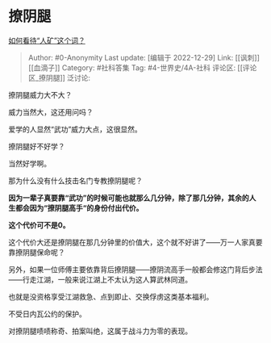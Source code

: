 # 撩阴腿
[如何看待“人矿”这个词？](https://www.zhihu.com/question/567499989/answer/2820929294)

> Author: #0-Anonymity
> Last update: [编辑于 2022-12-29]
> Link: [[讽刺]] [[血滴子]]
> Category: #社科答集
> Tag: #4-世界史/4A-社科
> 评论区: [[评论区_撩阴腿]]
> 泛讨论:

撩阴腿威力大不大？

威力当然大，这还用问吗？

爱学的人显然“武功”威力大点，这很显然。

撩阴腿好不好学？

当然好学啊。

那为什么没有什么技击名门专教撩阴腿呢？

**因为一辈子真要靠“武功”的时候可能也就那么几分钟，除了那几分钟，其余的人生都会因为“撩阴腿高手“的身份付出代价。**

**这个代价可不是0。**

这个代价大还是撩阴腿在那几分钟里的价值大，这个就不好讲了——万一人家真要靠撩阴腿保命呢？

另外，如果一位师傅主要依靠背后撩阴腿——撩阴流高手一般都会修这门背后步法——行走江湖，一般来说江湖上不太认为这人算武林同道。

也就是没资格享受江湖救急、点到即止、交换俘虏这类基本福利。

不受日内瓦公约的保护。

对撩阴腿啧啧称奇、拍案叫绝，这属于战斗力为零的表现。
